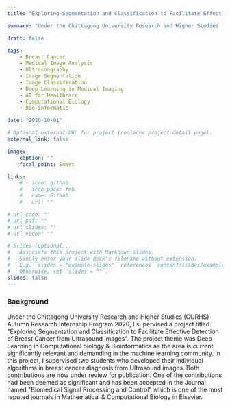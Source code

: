 ```yaml
---
title: "Exploring Segmentation and Classification to Facilitate Effective Detection of Breast Cancer from Ultrasound Images"

summary: "Under the Chittagong University Research and Higher Studies (CURHS) Autumn Research Internship Program 2020, I supervised this project themed on Artificial Intelligence in Medical Imaging."

draft: false

tags:
    - Breast Cancer
    - Medical Image Analysis
    - Ultrasongraphy
    - Image Segmentation
    - Image Classification
    - Deep Learning in Medical Imaging
    - AI for Healthcare
    - Computational Biology
    - Bio-informatic

date: "2020-10-01"

# Optional external URL for project (replaces project detail page).
external_link: false

image:
    caption: ""
    focal_point: Smart

links:
    # - icon: github
    #   icon_pack: fab
    #   name: GitHub
    #   url: ""

# url_code: ""
# url_pdf: ""
# url_slides: ""
# url_video: ""

# Slides (optional).
#   Associate this project with Markdown slides.
#   Simply enter your slide deck's filename without extension.
#   E.g. `slides = "example-slides"` references `content/slides/example-slides.md`.
#   Otherwise, set `slides = ""`.
slides: false
---
```


### Background

Under the Chittagong University Research and Higher Studies (CURHS) Autumn Research Internship Program 2020, I supervised a project titled "Exploring Segmentation and Classification to Facilitate Effective Detection of Breast Cancer from Ultrasound Images". The project theme was Deep Learning in Computational biology & Bioinformatics as the area is current significantly relevant and demanding in the machine learning community.
In this project, I supervised two students who developed their individual algorithms in breast cancer diagnosis from Ultrasound images. Both contributions are now under review for publication. One of the contributions had been deemed as significant and has been accepted in the Journal named "Biomedical Signal Processing and Control" which is one of the most reputed journals in Mathematical & Computational Biology in Elsevier.
